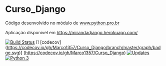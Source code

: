 # Curso_Django
Código desenvolvido no módulo de www.python.pro.br

Aplicação disponivel em https://mirandadjango.herokuapp.com/

[![Build Status](https://travis-ci.org/Marco1357/Curso_Django.svg?branch=master)](https://travis-ci.org/Marco1357/Curso_Django)
[! [codecov] (https://codecov.io/gh/Marco1357/Curso_Django/branch/master/graph/badge.svg)] (https://codecov.io/gh/Marco1357/Curso_Django)
[![Updates](https://pyup.io/repos/github/Marco1357/Curso_Django/shield.svg)](https://pyup.io/repos/github/Marco1357/Curso_Django/)
[![Python 3](https://pyup.io/repos/github/Marco1357/Curso_Django/python-3-shield.svg)](https://pyup.io/repos/github/Marco1357/Curso_Django/)